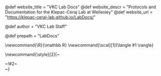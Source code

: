 <!-- ---------------------------------------------------
Add here global page variables to use throughout your
website.
The website_* must be defined for the RSS to work
----------------------------------------------------- -->
@def website_title = "VKC Lab Docs"
@def website_descr = "Protocols and Documentation for the Klepac-Ceraj Lab at Wellesley"
@def website_url   = "https://klepac-ceraj-lab.github.io/LabDocs/"

@def author = "VKC Lab Staff"

@def prepath = "LabDocs"

<!-- ---------------------------------------------------
Add here global latex commands to use throughout your
pages. It can be math commands but does not need to be.
For instance:
* \newcommand{\phrase}{This is a long phrase to copy.}
----------------------------------------------------- -->
\newcommand{\R}{\mathbb R}
\newcommand{\scal}[1]{\langle #1 \rangle}


<!-- Put a box around something and pass some css styling to the box
(useful for images for instance) e.g. :
\style{width:80%;}{![](path/to/img.png)} -->
\newcommand{\style}[2]{~~~<div style="!#1;margin-left:auto;margin-right:auto;">~~~!#2~~~</div>~~~}
